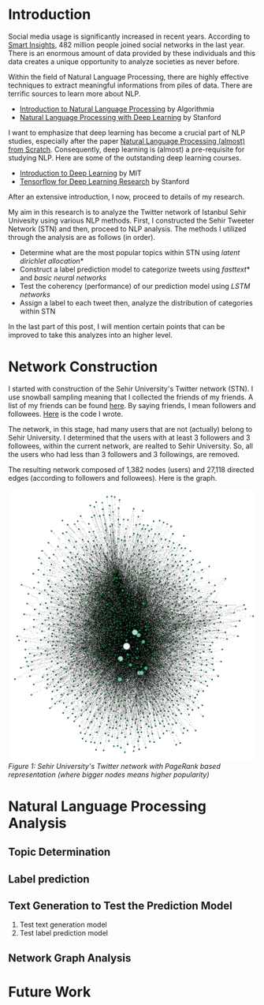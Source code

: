 # Introduction

Social media usage is significantly increased in recent years. According to [Smart Insights](http://www.smartinsights.com/social-media-marketing/social-media-strategy/new-global-social-media-research/), 482 million people joined social networks in the last year. There is an enormous amount of data provided by these individuals and this data creates a unique opportunity to analyze societies as never before.

Within the field of Natural Language Processing, there are highly effective techniques to extract meaningful informations from piles of data. There are terrific sources to learn more about NLP.

- [Introduction to Natural Language Processing](http://blog.algorithmia.com/introduction-natural-language-processing-nlp/) by Algorithmia
- [Natural Language Processing with Deep Learning](http://web.stanford.edu/class/cs224n/) by Stanford

I want to emphasize that deep learning has become a crucial part of NLP studies, especially after the paper [Natural Language Processing (almost) from Scratch](https://arxiv.org/abs/1103.0398). Consequently, deep learning is (almost) a pre-requisite for studying NLP. Here are some of the outstanding deep learning courses.

- [Introduction to Deep Learning](http://introtodeeplearning.com) by MIT
- [Tensorflow for Deep Learning Research](http://web.stanford.edu/class/cs20si/) by Stanford

After an extensive introduction, I now, proceed to details of my research.

My aim in this research is to analyze the Twitter network of Istanbul Sehir Univesity using various NLP methods. First, I constructed the Sehir Tweeter Network (STN) and then, proceed to NLP analysis. The methods I utilized through the analysis are as follows (in order).

- Determine what are the most popular topics within STN using *latent dirichlet allocation**
- Construct a label prediction model to categorize tweets using *fasttext** and *basic neural networks*
- Test the coherency (performance) of our prediction model using *LSTM networks*
- Assign a label to each tweet then, analyze the distribution of categories within STN

In the last part of this post, I will mention certain points that can be improved to take this analyzes into an higher level.

# Network Construction

I started with construction of the Sehir University's Twitter network (STN). I use snowball sampling meaning that I collected the friends of my friends. A list of my friends can be found [here](https://github.com/skagankose/sehirTweets/blob/master/data/coreUsers.txt). By saying friends, I mean followers and followees. [Here](https://github.com/skagankose/sehirTweets/blob/master/collectUsers.py) is the code I wrote.

The network, in this stage, had many users that are not (actually) belong to Sehir University. I determined that the users with at least 3 followers and 3 followees, within the current network, are realted to Sehir University. So, all the users who had less than 3 followers and 3 followings, are removed.

The resulting network composed of 1,382 nodes (users) and 27,118 directed edges (according to followers and followees). Here is the graph.

![](https://github.com/skagankose/sehirTweets/blob/master/data/images/pageRank.png)
*Figure 1: Sehir University's Twitter network with PageRank based representation (where bigger nodes means higher popularity)*

# Natural Language Processing Analysis

## Topic Determination

## Label prediction

## Text Generation to Test the Prediction Model

1. Test text generation model
2. Test label prediction model

## Network Graph Analysis

# Future Work
